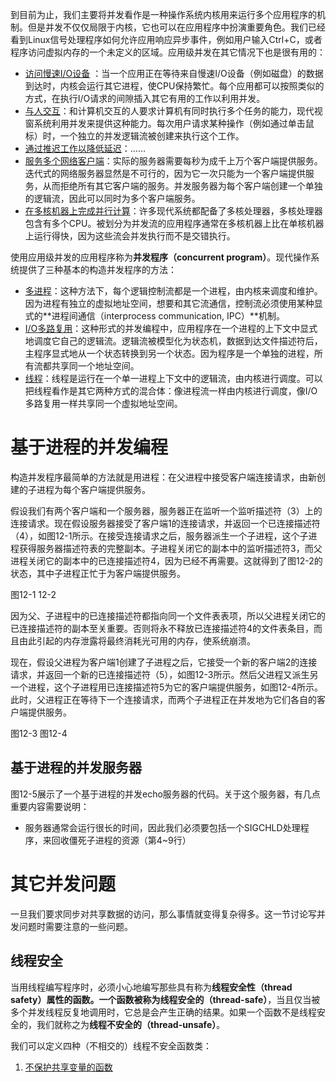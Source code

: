 到目前为止，我们主要将并发看作是一种操作系统内核用来运行多个应用程序的机制。但是并发不仅仅局限于内核，它也可以在应用程序中扮演重要角色。我们已经看到Linux信号处理程序如何允许应用响应异步事件，例如用户输入Ctrl+C，或者程序访问虚拟内存的一个未定义的区域。应用级并发在其它情况下也是很有用的：

+ <u>访问慢速I/O设备</u> ：当一个应用正在等待来自慢速I/O设备（例如磁盘）的数据到达时，内核会运行其它进程，使CPU保持繁忙。每个应用都可以按照类似的方式，在执行I/O请求的间隙插入其它有用的工作以利用并发。
+ <u>与人交互</u>：和计算机交互的人要求计算机有同时执行多个任务的能力，现代视窗系统利用并发来提供这种能力。每次用户请求某种操作（例如通过单击鼠标）时，一个独立的并发逻辑流被创建来执行这个工作。
+ <u>通过推迟工作以降低延迟</u>：……
+ <u>服务多个网络客户端</u>：实际的服务器需要每秒为成千上万个客户端提供服务。迭代式的网络服务器显然是不可行的，因为它一次只能为一个客户端提供服务，从而拒绝所有其它客户端的服务。并发服务器为每个客户端创建一个单独的逻辑流，因此可以同时为多个客户端服务。
+ <u>在多核机器上完成并行计算</u>：许多现代系统都配备了多核处理器，多核处理器包含有多个CPU。被划分为并发流的应用程序通常在多核机器上比在单核机器上运行得快，因为这些流会并发执行而不是交错执行。

使用应用级并发的应用程序称为**并发程序（concurrent program）**。现代操作系统提供了三种基本的构造并发程序的方法：

+ <u>多进程</u>：这种方法下，每个逻辑控制流都是一个进程，由内核来调度和维护。因为进程有独立的虚拟地址空间，想要和其它流通信，控制流必须使用某种显式的**进程间通信（interprocess communication, IPC）**机制。
+ <u>I/O多路复用</u>：这种形式的并发编程中，应用程序在一个进程的上下文中显式地调度它自己的逻辑流。逻辑流被模型化为状态机，数据到达文件描述符后，主程序显式地从一个状态转换到另一个状态。因为程序是一个单独的进程，所有流都共享同一个地址空间。
+ <u>线程</u>：线程是运行在一个单一进程上下文中的逻辑流，由内核进行调度。可以把线程看作是其它两种方式的混合体：像进程流一样由内核进行调度，像I/O多路复用一样共享同一个虚拟地址空间。

# 基于进程的并发编程

构造并发程序最简单的方法就是用进程：在父进程中接受客户端连接请求，由新创建的子进程为每个客户端提供服务。

假设我们有两个客户端和一个服务器，服务器正在监听一个监听描述符（3）上的连接请求。现在假设服务器接受了客户端1的连接请求，并返回一个已连接描述符（4），如图12-1所示。在接受连接请求之后，服务器派生一个子进程，这个子进程获得服务器描述符表的完整副本。子进程关闭它的副本中的监听描述符3，而父进程关闭它的副本中的已连接描述符4，因为已经不再需要。这就得到了图12-2的状态，其中子进程正忙于为客户端提供服务。

图12-1 12-2

因为父、子进程中的已连接描述符都指向同一个文件表表项，所以父进程关闭它的已连接描述符的副本至关重要。否则将永不释放已连接描述符4的文件表条目，而且由此引起的内存泄露将最终消耗光可用的内存，使系统崩溃。

现在，假设父进程为客户端1创建了子进程之后，它接受一个新的客户端2的连接请求，并返回一个新的已连接描述符（5），如图12-3所示。然后父进程又派生另一个进程，这个子进程用已连接描述符5为它的客户端提供服务，如图12-4所示。此时，父进程正在等待下一个连接请求，而两个子进程正在并发地为它们各自的客户端提供服务。

图12-3 图12-4

## 基于进程的并发服务器

图12-5展示了一个基于进程的并发echo服务器的代码。关于这个服务器，有几点重要内容需要说明：

+ 服务器通常会运行很长的时间，因此我们必须要包括一个SIGCHLD处理程序，来回收僵死子进程的资源（第4~9行）

# 其它并发问题

一旦我们要求同步对共享数据的访问，那么事情就变得复杂得多。这一节讨论写并发问题时需要注意的一些问题。

## 线程安全

当用线程编写程序时，必须小心地编写那些具有称为**线程安全性（thread safety）**属性的函数。一个函数被称为**线程安全的（thread-safe）**，当且仅当被多个并发线程反复地调用时，它总是会产生正确的结果。如果一个函数不是线程安全的，我们就称之为**线程不安全的（thread-unsafe）**。

我们可以定义四种（不相交的）线程不安全函数类：

1. <u>不保护共享变量的函数</u>

